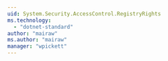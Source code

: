 ```yaml
---
uid: System.Security.AccessControl.RegistryRights
ms.technology: 
  - "dotnet-standard"
author: "mairaw"
ms.author: "mairaw"
manager: "wpickett"
---
```

